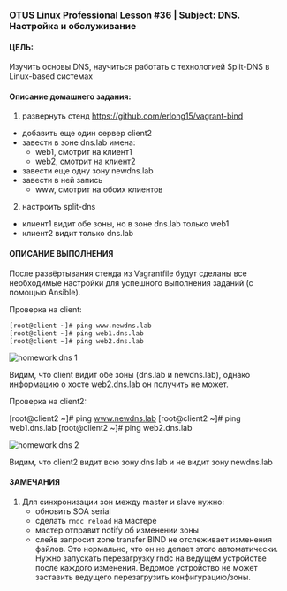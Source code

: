 ### OTUS Linux Professional Lesson #36 | Subject: DNS. Настройка и обслуживание

#### ЦЕЛЬ:
Изучить основы DNS, научиться работать с технологией Split-DNS в Linux-based системах

#### Описание домашнего задания:
1. развернуть стенд https://github.com/erlong15/vagrant-bind 
- добавить еще один сервер client2
- завести в зоне dns.lab имена:
    - web1, смотрит на клиент1
    - web2,  смотрит на клиент2
- завести еще одну зону newdns.lab
- завести в ней запись
    - www, смотрит на обоих клиентов

2. настроить split-dns
- клиент1 видит обе зоны, но в зоне dns.lab только web1
- клиент2 видит только dns.lab

#### ОПИСАНИЕ ВЫПОЛНЕНИЯ
После развёртывания стенда из Vagrantfile будут сделаны все необходимые настройки для успешного выполнения заданий (с помощью Ansible).

Проверка на client:
```
[root@client ~]# ping www.newdns.lab
[root@client ~]# ping web1.dns.lab
[root@client ~]# ping web2.dns.lab
```
![homework dns 1](https://github.com/user-attachments/assets/2bbce893-8f8e-438d-95ed-c9454e6dc71c)

Видим, что client видит обе зоны (dns.lab и newdns.lab), однако информацию о хосте web2.dns.lab он получить не может. 

Проверка на client2: 

[root@client2 ~]# ping www.newdns.lab
[root@client2 ~]# ping web1.dns.lab
[root@client2 ~]# ping web2.dns.lab

![homework dns 2](https://github.com/user-attachments/assets/0a57a69b-da78-459c-a785-d0cfca1016a1)

Видим, что client2 видит всю зону dns.lab и не видит зону newdns.lab

#### ЗАМЕЧАНИЯ
1. Для синхронизации зон между master и slave нужно:
   - обновить SOA serial
   - сделать `rndc reload` на мастере
   - мастер отправит notify об изменении зоны
   - слейв запросит zone transfer
   BIND не отслеживает изменения файлов. Это нормально, что он не делает этого автоматически. Нужно запускать перезагрузку rndc на ведущем устройстве 
   после каждого изменения. Ведомое устройство не может заставить ведущего перезагрузить конфигурацию/зоны.

